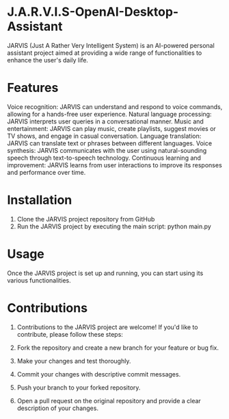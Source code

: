 # J.A.R.V.I.S-OpenAI-Desktop-Assistant

JARVIS (Just A Rather Very Intelligent System) is an AI-powered personal assistant project aimed at providing a wide range of functionalities to enhance the user's daily life. 

# Features
Voice recognition: JARVIS can understand and respond to voice commands, allowing for a hands-free user experience.
Natural language processing: JARVIS interprets user queries in a conversational manner.
Music and entertainment: JARVIS can play music, create playlists, suggest movies or TV shows, and engage in casual conversation.
Language translation: JARVIS can translate text or phrases between different languages.
Voice synthesis: JARVIS communicates with the user using natural-sounding speech through text-to-speech technology.
Continuous learning and improvement: JARVIS learns from user interactions to improve its responses and performance over time.

# Installation

1. Clone the JARVIS project repository from GitHub
2. Run the JARVIS project by executing the main script: python main.py

# Usage
Once the JARVIS project is set up and running, you can start using its various functionalities. 

# Contributions

1. Contributions to the JARVIS project are welcome! If you'd like to contribute, please follow these steps:

2. Fork the repository and create a new branch for your feature or bug fix.

3. Make your changes and test thoroughly.

4. Commit your changes with descriptive commit messages.

5. Push your branch to your forked repository.

6. Open a pull request on the original repository and provide a clear description of your changes.

 
